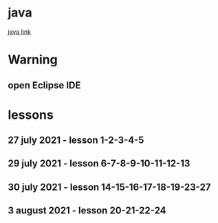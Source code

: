 # java

[java link](https://www.youtube.com/watch?v=coK4jM5wvko&list=PLU8oAlHdN5BktAXdEVCLUYzvDyqRQJ2lk)

# Warning

## open Eclipse IDE

# lessons

## 27 july 2021 - lesson 1-2-3-4-5

## 29 july 2021 - lesson 6-7-8-9-10-11-12-13

## 30 july 2021 - lesson 14-15-16-17-18-19-23-27

## 3 august 2021 - lesson 20-21-22-24

